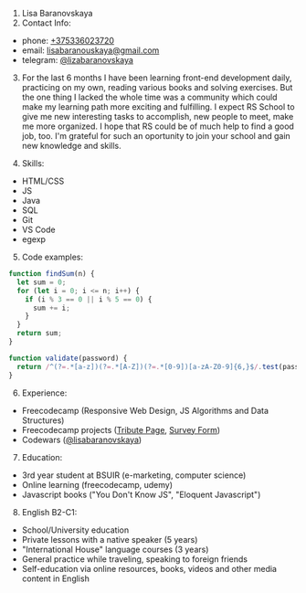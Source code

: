 1. Lisa Baranovskaya
2. Contact Info:
* phone: [+375336023720](tel:+375336023720)
* email: [lisabaranouskaya@gmail.com](mailto:lisabaranouskaya@gmail.com)
* telegram: [@lizabaranovskaya](t.me/lizabaranovskaya)
3. For the last 6 months I have been learning front-end development daily, practicing on my own, reading various books and solving exercises. But the one thing I lacked the whole time was a community which could make my learning path more exciting and fulfilling. I expect RS School to give me new interesting tasks to accomplish, new people to meet, make me more organized. I hope that RS could be of much help to find a good job, too. I'm grateful for such an oportunity to join your school and gain new knowledge and skills. 

4. Skills:
* HTML/CSS
* JS 
* Java
* SQL
* Git
* VS Code
* egexp
5. Code examples:
```javascript
function findSum(n) {
  let sum = 0;
  for (let i = 0; i <= n; i++) {
    if (i % 3 == 0 || i % 5 == 0) {
      sum += i;
    } 
  }
  return sum;
}
```
```javascript
function validate(password) {
  return /^(?=.*[a-z])(?=.*[A-Z])(?=.*[0-9])[a-zA-Z0-9]{6,}$/.test(password);
}
```
6. Experience:
* Freecodecamp (Responsive Web Design, JS Algorithms and Data Structures)
* Freecodecamp projects ([Tribute Page](https://codepen.io/lisabar/pen/VJQQKJ), [Survey Form](https://codepen.io/lisabar/pen/RwbamMr))
* Codewars ([@lisabaranovskaya](https://www.codewars.com/users/lisabaranovskaya))
7. Education:
* 3rd year student at BSUIR (e-marketing, computer science)
* Online learning (freecodecamp, udemy)
* Javascript books ("You Don't Know JS", "Eloquent Javascript")
8. English B2-C1:
* School/University education
* Private lessons with a native speaker (5 years)
* "International House" language courses (3 years)
* General practice while traveling, speaking to foreign friends
* Self-education via online resources, books, videos and other media content in English

